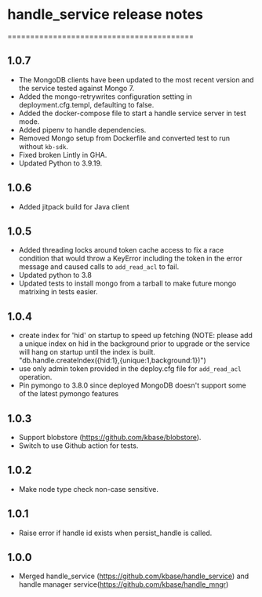 # handle_service release notes
=========================================

## 1.0.7
* The MongoDB clients have been updated to the most recent version and the service tested against Mongo 7.
* Added the mongo-retrywrites configuration setting in deployment.cfg.templ, defaulting to false.
* Added the docker-compose file to start a handle service server in test mode.
* Added pipenv to handle dependencies.
* Removed Mongo setup from Dockerfile and converted test to run without `kb-sdk`.
* Fixed broken Lintly in GHA.
* Updated Python to 3.9.19.

## 1.0.6

* Added jitpack build for Java client

## 1.0.5
* Added threading locks around token cache access to fix a race condition that would throw a
  KeyError including the token in the error message and caused calls to `add_read_acl` to fail.
* Updated python to 3.8
* Updated tests to install mongo from a tarball to make future mongo matrixing in
  tests easier.

## 1.0.4
* create index for 'hid' on startup to speed up fetching
  (NOTE: please add a unique index on hid in the background prior to upgrade or the service will hang on startup until the index is built.
  "db.handle.createIndex({hid:1},{unique:1,background:1})")
* use only admin token provided in the deploy.cfg file for `add_read_acl` operation.
* Pin pymongo to 3.8.0 since deployed MongoDB doesn't support some of the latest pymongo features

## 1.0.3
* Support blobstore (https://github.com/kbase/blobstore).
* Switch to use Github action for tests.

## 1.0.2
* Make node type check non-case sensitive.

## 1.0.1
* Raise error if handle id exists when persist_handle is called.

## 1.0.0
* Merged handle_service (https://github.com/kbase/handle_service) and handle manager service(https://github.com/kbase/handle_mngr)


